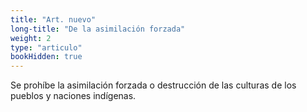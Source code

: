 ```yaml
---
title: "Art. nuevo"
long-title: "De la asimilación forzada"
weight: 2
type: "articulo"
bookHidden: true
---
```

Se prohíbe la asimilación forzada o destrucción de las culturas de los pueblos y naciones indígenas.

